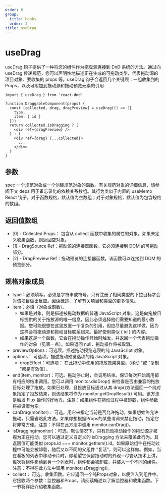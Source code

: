 ```yaml
---
order: 8
group:
  title: Hooks
  order: 3
title: useDrag
---
```


# useDrag

useDrag 钩子提供了一种将您的组件作为拖曳源连接到 DnD 系统的方法。通过向 useDrag 传递规范，您可以声明性地描述正在生成的可拖动类型、代表拖动源的项目对象、要收集的 props 等。useDrag 钩子会返回几个关键项：一组收集到的 Props，以及可附加到拖动源和拖动预览元素的引用

``` tsx | pure
import { useDrag } from 'react-dnd'

function DraggableComponent(props) {
  const [collected, drag, dragPreview] = useDrag(() => ({
    type,
    item: { id }
  }))
  return collected.isDragging ? (
    <div ref={dragPreview} />
  ) : (
    <div ref={drag} {...collected}>
      ...
    </div>
  )
}
```

## 参数

spec 一个规范对象或一个创建规范对象的函数。有关规范对象的详细信息，请参阅下文
deps 用于备忘录化的依赖关系数组。其行为类似于内置的 useMemo React 钩子。对于函数规格，默认值为空数组；对于对象规格，默认值为包含规格的数组。

## 返回值数组

* [0] - Collected Props： 包含从 collect 函数中收集的属性的对象。如果未定义收集函数，则返回空对象。
* [1] - DragSource Ref：拖动源的连接器函数。它必须连接到 DOM 的可拖动部分。
* [2] - DragPreview Ref：拖动预览的连接器函数。该函数可以连接到 DOM 的预览部分。

## 规格对象成员

* type：必须填写。必须是字符串或符号。只有注册了相同类型的下拉目标才会对该项目做出反应。[阅读概述](/guides)，了解有关项目和类型的更多信息。
* item：必填（对象或函数）。
  * 如果是对象，则是描述被拖动数据的普通 JavaScript 对象。这是向拖放目标提供的关于拖放源的唯一信息，因此必须选择他们需要知道的最小数据。您可能很想在这里放置一个复杂的引用，但应尽量避免这样做，因为这样会将拖动源和拖动目标联系起来。最好使用类似 { id } 的内容。
  * 如果这是一个函数，它会在拖动操作开始时触发，并返回一个代表拖动操作的对象（见第一点）。如果返回 null，拖动操作将被取消。
* previewOptions：可选项。描述拖动预览选项的纯 JavaScript 对象。
* options： 可选项。描述拖动预览选项的纯 JavaScript 对象。
  * dropEffect：可选项： 在此拖动中使用的拖放效果类型。(移动 "或 "复制 "都是有效值）。
* end(item, monitor)：可选。拖动停止时，会调用结束。保证每次开始调用都有相应的结束调用。您可以调用 monitor.didDrop() 来检查是否由兼容的拖放目标处理了拖放。如果已处理，且投放目标通过从其 drop()方法返回一个纯对象指定了投放结果，则该结果将作为 monitor.getDropResult() 可用。该方法是触发 Flux 操作的好地方。注意：如果组件在拖动过程中被卸载，组件参数将被设置为空。
* canDrag(monitor)： 可选。用它来指定当前是否允许拖动。如果想始终允许拖动，只需省略此方法。如果你想根据Props的某些谓词来禁止拖动，指定它将非常方便。注意：不得在此方法中调用 monitor.canDrag()。
* isDragging(monitor)：可选。默认情况下，只有启动拖动操作的拖动源才被视为正在拖动。您可以通过定义自定义的 isDragging 方法来覆盖此行为。其返回值可能类似 props.id === monitor.getItem().id。如果原始组件在拖动过程中可能会被卸载，随后又以不同的父组件 "复活"，则可以这样做。例如，当在看板的列表中移动卡片时，你希望它保留拖动时的外观--尽管从技术上讲，每次将组件移动到另一个列表时，组件都会被卸载，并装入一个不同的组件。注意：不得在此方法中调用 monitor.isDragging()。
* collect： 可选。收集函数。它应返回一个纯Props对象，以便注入到组件中。它接收两个参数：监控器和Props。请阅读概述以了解监控器和收集函数。下一节将详细介绍收集函数。
